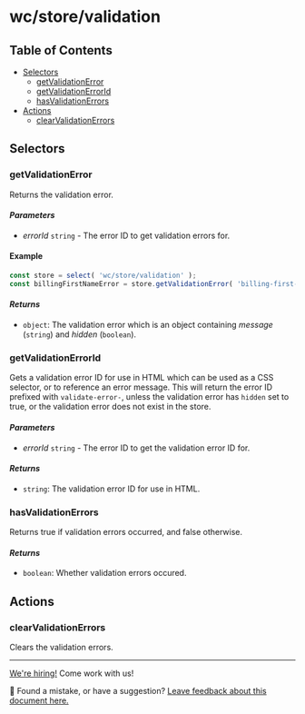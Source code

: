 # wc/store/validation

## Table of Contents

-   [Selectors](#selectors)
    -   [getValidationError](#getvalidationerror)
    -   [getValidationErrorId](#getvalidationerrorid)
    -   [hasValidationErrors](#hasvalidationerrors)
-   [Actions](#actions)
    -   [clearValidationErrors](#clearvalidationerrors)

## Selectors

### getValidationError

Returns the validation error.

#### _Parameters_

- _errorId_ `string` - The error ID to get validation errors for.

#### Example

```js
const store = select( 'wc/store/validation' );
const billingFirstNameError = store.getValidationError( 'billing-first-name' );
```


#### _Returns_

-   `object`: The validation error which is an object containing _message_ (`string`) and _hidden_ (`boolean`).

### getValidationErrorId

Gets a validation error ID for use in HTML which can be used as a CSS selector, or to reference an error message.
This will return the error ID prefixed with `validate-error-`, unless the validation error has `hidden` set to true, or
the validation error does not exist in the store.

#### _Parameters_

- _errorId_ `string` - The error ID to get the validation error ID for.

#### _Returns_

-   `string`: The validation error ID for use in HTML.

### hasValidationErrors

Returns true if validation errors occurred, and false otherwise.

#### _Returns_

-   `boolean`: Whether validation errors occured.

## Actions

### clearValidationErrors

Clears the validation errors.

<!-- FEEDBACK -->

---

[We're hiring!](https://woocommerce.com/careers/) Come work with us!

🐞 Found a mistake, or have a suggestion? [Leave feedback about this document here.](https://github.com/woocommerce/woocommerce-blocks/issues/new?assignees=&labels=type%3A+documentation&template=--doc-feedback.md&title=Feedback%20on%20./docs/third-party-developers/extensibility/checkout-payment-methods/checkout-flow-and-events.md)

<!-- /FEEDBACK -->

